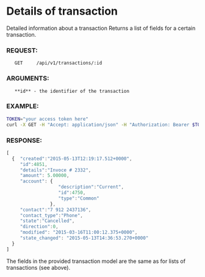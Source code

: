 # Details of transaction
Detailed information about a transaction
Returns a list of fields for a certain transaction.

### REQUEST:
       GET     /api/v1/transactions/:id
### ARGUMENTS:
       **id** - the identifier of the transaction
### EXAMPLE:
```bash
TOKEN="your access token here"
curl -X GET -H "Accept: application/json" -H "Authorization: Bearer $TOKEN" https://api.projectdgc.com/api/v1/transactions/4851
```

### RESPONSE:
```javascript
[
  {  "created":"2015-05-13T12:19:17.512+0000",
     "id":4851, 
     "details":"Invoce # 2332",
     "amount": 5.00000,
     "account": { 
                   "description":"Current",
                   "id":4750,
                   "type":"Common"
                },
     "contact":"7 912 2437136", 
     "contact_type":"Phone",
     "state":"Cancelled", 
     "direction":0,
     "modified": "2015-03-16T11:00:12.375+0000",
     "state_changed": "2015-05-13T14:36:53.270+0000"
  }
]
```
The fields in the provided transaction model are the same as for lists of transactions (see above).
